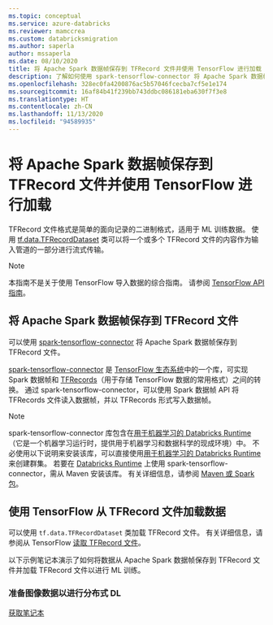 ```yaml
---
ms.topic: conceptual
ms.service: azure-databricks
ms.reviewer: mamccrea
ms.custom: databricksmigration
ms.author: saperla
author: mssaperla
ms.date: 08/10/2020
title: 将 Apache Spark 数据帧保存到 TFRecord 文件并使用 TensorFlow 进行加载 - Azure Databricks
description: 了解如何使用 spark-tensorflow-connector 将 Apache Spark 数据帧保存到 TFRecord 文件并使用 TensorFlow 加载 TFRecord。
ms.openlocfilehash: 328ec0fa4200876ac5b57046fcecba7cf5e1e174
ms.sourcegitcommit: 16af84b41f239bb743ddbc086181eba630f7f3e8
ms.translationtype: HT
ms.contentlocale: zh-CN
ms.lasthandoff: 11/13/2020
ms.locfileid: "94589935"
---
```

# <a name="save-apache-spark-dataframes-to-tfrecord-files-and-load-with-tensorflow"></a>将 Apache Spark 数据帧保存到 TFRecord 文件并使用 TensorFlow 进行加载

TFRecord 文件格式是简单的面向记录的二进制格式，适用于 ML 训练数据。 使用 [tf.data.TFRecordDataset](https://www.tensorflow.org/api_docs/python/tf/data/TFRecordDataset) 类可以将一个或多个 TFRecord 文件的内容作为输入管道的一部分进行流式传输。

> [!NOTE]
>
> 本指南不是关于使用 TensorFlow 导入数据的综合指南。  请参阅 [TensorFlow API 指南](https://www.tensorflow.org/tutorials/load_data/tfrecord#tfrecord_files_in_python)。

## <a name="save-apache-spark-dataframes-to-tfrecord-files"></a><a id="df-to-tfrecord"> </a><a id="save-apache-spark-dataframes-to-tfrecord-files"> </a>将 Apache Spark 数据帧保存到 TFRecord 文件

可以使用 [spark-tensorflow-connector](https://github.com/tensorflow/ecosystem/tree/master/spark/spark-tensorflow-connector) 将 Apache Spark 数据帧保存到 TFRecord 文件。

[spark-tensorflow-connector](https://github.com/tensorflow/ecosystem/tree/master/spark/spark-tensorflow-connector) 是 [TensorFlow 生态系统](https://github.com/tensorflow/ecosystem)中的一个库，可实现 Spark 数据帧和 [TFRecords](https://www.tensorflow.org/tutorials/load_data/tfrecord#tfrecord_files_in_python)（用于存储 TensorFlow 数据的常用格式）之间的转换。 通过 spark-tensorflow-connector，可以使用 Spark 数据帧 API 将 TFRecords 文件读入数据帧，并以 TFRecords 形式写入数据帧。

> [!NOTE]
>
> spark-tensorflow-connector 库包含在[用于机器学习的 Databricks Runtime](../../../runtime/mlruntime.md)（它是一个机器学习运行时，提供用于机器学习和数据科学的现成环境）中。 不必使用以下说明来安装该库，可以直接使用[用于机器学习的 Databricks Runtime](../../../runtime/mlruntime.md) 来创建群集。
> 若要在 [Databricks Runtime](../../../runtime/dbr.md) 上使用 spark-tensorflow-connector，需从 Maven 安装该库。 有关详细信息，请参阅 [Maven 或 Spark 包](../../../libraries/workspace-libraries.md#maven-libraries)。

## <a name="load-data-from-tfrecord-files-with-tensorflow"></a>使用 TensorFlow 从 TFRecord 文件加载数据

可以使用 `tf.data.TFRecordDataset` 类加载 TFRecord 文件。 有关详细信息，请参阅从 TensorFlow [读取 TFRecord 文件](https://www.tensorflow.org/tutorials/load_data/tfrecord#reading_a_tfrecord_file)。

以下示例笔记本演示了如何将数据从 Apache Spark 数据帧保存到 TFRecord 文件并加载 TFRecord 文件以进行 ML 训练。

### <a name="prepare-image-data-for-distributed-dl"></a>准备图像数据以进行分布式 DL

[获取笔记本](../../../_static/notebooks/deep-learning/tfrecords-save-load.html)